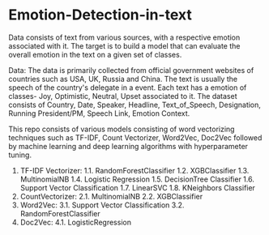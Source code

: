 # Emotion-Detection-in-text
Data consists of text from various sources, with a respective emotion associated with it. The target is to build a model that can evaluate the overall emotion in the text on a given set of classes. 

Data: 
The data is primarily collected from official government websites of countries such as USA, UK, Russia and China. The text is usually the speech of the country's delegate in a event. Each text has a emotion of classes- Joy, Optimistic, Neutral, Upset associated to it. The dataset consists of Country, Date, Speaker, Headline,	Text_of_Speech,	Designation, Running President/PM, Speech Link, Emotion	Context.

This repo consists of various models consisting of word vectorizing techniques such as TF-IDF, Count Vectorizer, Word2Vec, Doc2Vec followed by machine learning and deep learning algorithms with hyperparameter tuning. 
1. TF-IDF Vectorizer:
   1.1. RandomForestClassifier 
   1.2. XGBClassifier
   1.3. MultinomialNB
   1.4. Logistic Regression
   1.5. DecisionTree Classifier
   1.6. Support Vector Classification
   1.7. LinearSVC
   1.8. KNeighbors Classifier
2. CountVectorizer:
   2.1. MultinomialNB
   2.2. XGBClassifier
3. Word2Vec:
   3.1. Support Vector Classification
   3.2. RandomForestClassifier
4. Doc2Vec:
   4.1. LogisticRegression
   
